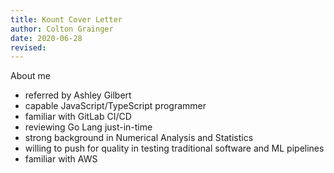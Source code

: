 ```yaml
---
title: Kount Cover Letter 
author: Colton Grainger
date: 2020-06-28
revised:
---
```


About me

- referred by Ashley Gilbert
- capable JavaScript/TypeScript programmer
- familiar with GitLab CI/CD
- reviewing Go Lang just-in-time
- strong background in Numerical Analysis and Statistics
- willing to push for quality in testing traditional software and ML pipelines
- familiar with AWS
